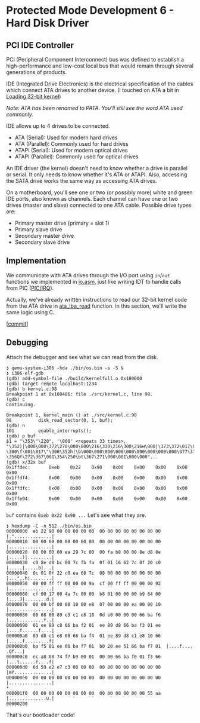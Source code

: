# Protected Mode Development 6 - Hard Disk Driver

## PCI IDE Controller

PCI (Peripheral Component Interconnect) bus was defined to establish a high-performance and low-cost local bus that would remain through several generations of products.

IDE (Integrated Drive Electronics) is the electrical specification of the cables which connect ATA drives to another device. (I touched on ATA a bit in [Loading 32-bit kernel](./protected_mode_development_2.md))

_Note: ATA has been renamed to PATA. You'll still see the word ATA used commonly._

IDE allows up to 4 drives to be connected.

- ATA (Serial): Used for modern hard drives
- ATA (Parallel): Commonly used for hard drives
- ATAPI (Serial): Used for modern optical drives
- ATAPI (Parallel): Commonly used for optical drives

An IDE driver (the kernel) doesn't need to know whether a drive is parallel or serial. It only needs to know whether it's ATA or ATAPI. Also, accessing the SATA drive works the same way as accessing ATA drives.

On a motherboard, you'll see one or two (or possibly more) white and green IDE ports, also known as channels. Each channel can have one or two drives (master and slave) connected to one ATA cable. Possible drive types are:

- Primary master drive (primary = slot 1)
- Primary slave drive
- Secondary master drive
- Secondary slave drive

## Implementation

We communicate with ATA drives through the I/O port using `in`/`out` functions we implemented in [io.asm](../src/io/io.asm), just like writing IDT to handle calls from PIC ([PIC/IRQ](./protected_mode_development_4.md)).

Actually, we've already written instructions to read our 32-bit kernel code from the ATA drive in [ata_lba_read](../src/boot/boot.asm) function. In this section, we'll write the same logic using C.

[[commit]()]

## Debugging

Attach the debugger and see what we can read from the disk.

```shell
❯ qemu-system-i386 -hda ./bin/os.bin -s -S &
❯ i386-elf-gdb
(gdb) add-symbol-file ./build/kernelfull.o 0x100000
(gdb) target remote localhost:1234
(gdb) b kernel.c:98
Breakpoint 1 at 0x100486: file ./src/kernel.c, line 98.
(gdb) c
Continuing.

Breakpoint 1, kernel_main () at ./src/kernel.c:98
98          disk_read_sector(0, 1, buf);
(gdb) n
101         enable_interrupts();
(gdb) p buf
$1 = "\353\"\220", '\000' <repeats 33 times>, "\352)|\000\000\372\270\000\000\216\330\216\300\216м\000|\373\372\017\001\026b|\017 \300\f\001\017\"\300\352h|\b\000\000\000\000\000\000\000\000\000\377\377\000\000\000\232\317\000\377\377\000\000\000\222\317\000\027\000J|\000\000\270\001\000\000\000\271d\000\000\000\277\000\000\020\000\350\a\000\000\000\352\000\000\020\000\b\000\211\303\301\350\030\r\340\000\000\000f\272\366\001\356\211\310f\272\362\001\356\211\330f\272\363\001\356\211\330\301\350\bf\272\364\001\356\211\330\301\350\020f\272\365\001\356f\272\367\001\260 \356Qf\272\367\001\354\250\bt\367\271\000\001\000\000"...
(gdb) x/32x buf
0x1ffdec:       0xeb    0x22    0x90    0x00    0x00    0x00    0x00    0x00
0x1ffdf4:       0x00    0x00    0x00    0x00    0x00    0x00    0x00    0x00
0x1ffdfc:       0x00    0x00    0x00    0x00    0x00    0x00    0x00    0x00
0x1ffe04:       0x00    0x00    0x00    0x00    0x00    0x00    0x00    0x00
```

`buf` contains `0xeb 0x22 0x90 ...` Let's see what they are.

```shell
❯ hexdump -C -n 512 ./bin/os.bin
00000000  eb 22 90 00 00 00 00 00  00 00 00 00 00 00 00 00  |."..............|
00000010  00 00 00 00 00 00 00 00  00 00 00 00 00 00 00 00  |................|
00000020  00 00 00 00 ea 29 7c 00  00 fa b8 00 00 8e d8 8e  |.....)|.........|
00000030  c0 8e d0 bc 00 7c fb fa  0f 01 16 62 7c 0f 20 c0  |.....|.....b|. .|
00000040  0c 01 0f 22 c0 ea 68 7c  08 00 00 00 00 00 00 00  |..."..h|........|
00000050  00 00 ff ff 00 00 00 9a  cf 00 ff ff 00 00 00 92  |................|
00000060  cf 00 17 00 4a 7c 00 00  b8 01 00 00 00 b9 64 00  |....J|........d.|
00000070  00 00 bf 00 00 10 00 e8  07 00 00 00 ea 00 00 10  |................|
00000080  00 08 00 89 c3 c1 e8 18  0d e0 00 00 00 66 ba f6  |.............f..|
00000090  01 ee 89 c8 66 ba f2 01  ee 89 d8 66 ba f3 01 ee  |....f......f....|
000000a0  89 d8 c1 e8 08 66 ba f4  01 ee 89 d8 c1 e8 10 66  |.....f.........f|
000000b0  ba f5 01 ee 66 ba f7 01  b0 20 ee 51 66 ba f7 01  |....f.... .Qf...|
000000c0  ec a8 08 74 f7 b9 00 01  00 00 66 ba f0 01 f3 66  |...t......f....f|
000000d0  6d 59 e2 e7 c3 00 00 00  00 00 00 00 00 00 00 00  |mY..............|
000000e0  00 00 00 00 00 00 00 00  00 00 00 00 00 00 00 00  |................|
*
000001f0  00 00 00 00 00 00 00 00  00 00 00 00 00 00 55 aa  |..............U.|
00000200
```

That's our bootloader code!
